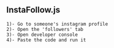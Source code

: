 ## InstaFollow.js

```
1)- Go to someone's instagram profile
2)- Open the 'followers' tab
3)- Open developer console
4)- Paste the code and run it
```
